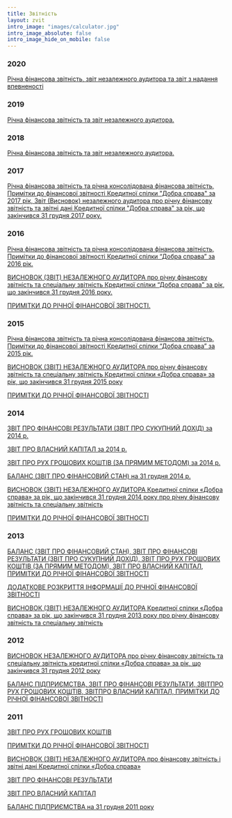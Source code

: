 ```yaml
---
title: Звітність
layout: zvit
intro_image: "images/calculator.jpg"
intro_image_absolute: false
intro_image_hide_on_mobile: false
---
```

### 2020
[Річна фінансова звітність, звіт незалежного аудитора та звіт з надання впевненості](https://drive.google.com/file/d/1WrkCMNa6eCWJWTqJEoMlEdFh29QMRC3F/view?usp=sharing)
### 2019
[Річна фінансова звітність та звіт незалежного аудитора.](https://drive.google.com/file/d/1jf8-ey0O27v-EkkmLpEBxYkvdNCGZJyu/view?usp=sharing)
### 2018
[Річна фінансова звітність та звіт незалежного аудитора.](https://drive.google.com/file/d/1Ak81GmPX5rD7dUeYRMz9XPLFO8jMjsvQ/view)
### 2017
[Річна фінансова звітність та річна консолідована фінансова звітність, Примітки до фінансової звітності Кредитної спілки "Добра справа" за 2017 рік, Звіт (Висновок) незалежного аудитора про річну фінансову звітність та звітні дані Кредитної спілки "Добра справа" за рік, що закінчився 31 грудня 2017 року.](https://drive.google.com/open?id=1HEwOoLmPPQM0BV7DZtg-_BhVy03lyok5)
### 2016
[Річна фінансова звітність та річна консолідована фінансова звітність, Примітки до фінансової звітності Кредитної спілки “Добра справа” за 2016 рік.](https://drive.google.com/open?id=0B-52Mb5zthnqTVVTY2pKR0pjeWc)

[ВИСНОВОК (ЗВІТ) НЕЗАЛЕЖНОГО АУДИТОРА про річну фінансову звітність та спеціальну звітність Кредитної спілки “Добра справа” за рік, що закінчився 31 грудня 2016 року.](https://drive.google.com/open?id=0B-52Mb5zthnqazhMY2JvdG9rRjQ)

[ПРИМІТКИ ДО РІЧНОЇ ФІНАНСОВОЇ ЗВІТНОСТІ.](https://drive.google.com/open?id=0B-52Mb5zthnqMGF4eEVaOWVIUzQ)
### 2015
[Річна фінансова звітність та річна консолідована фінансова звітність, Примітки до фінансової звітності Кредитної спілки “Добра справа” за 2015 рік.](https://drive.google.com/open?id=0B-52Mb5zthnqV09QWFhqVThPRHM)

[ВИСНОВОК (ЗВІТ) НЕЗАЛЕЖНОГО АУДИТОРА про річну фінансову звітність та спеціальну звітність Кредитної спілки «Добра справа» за рік, що закінчився 31 грудня 2015 року](https://drive.google.com/open?id=0B-52Mb5zthnqSF9hd0lmM1BEMEZmWnJ4a0JlM1hRaFp1eWdF)

[ПРИМІТКИ ДО РІЧНОЇ ФІНАНСОВОЇ ЗВІТНОСТІ](https://drive.google.com/open?id=0B-52Mb5zthnqdkJhMWZIR2VpNjA)
### 2014
[ЗВІТ ПРО ФІНАНСОВІ РЕЗУЛЬТАТИ (ЗВІТ ПРО СУКУПНИЙ ДОХІД) за 2014 р.](https://drive.google.com/open?id=0B-52Mb5zthnqWUlkWUFIQXdHdWc&authuser=0)

[ЗВІТ ПРО ВЛАСНИЙ КАПІТАЛ за 2014 р.](https://drive.google.com/open?id=0B-52Mb5zthnqMU9NLVNCand3Ujg&authuser=0)

[ЗВІТ ПРО РУХ ГРОШОВИХ КОШТІВ (ЗА ПРЯМИМ МЕТОДОМ) за 2014 р.](https://drive.google.com/open?id=0B-52Mb5zthnqTF9VSWJaQ2czVTQ&authuser=0)

[БАЛАНС (ЗВІТ ПРО ФІНАНСОВИЙ СТАН) на 31 грудня 2014 р.](https://drive.google.com/open?id=0B-52Mb5zthnqTEY4OThoaTZHa1U&authuser=0)

[ВИСНОВОК (ЗВІТ) НЕЗАЛЕЖНОГО АУДИТОРА Кредитної спілки «Добра справа» за рік, що закінчився 31 грудня 2014 року про річну фінансову звітність та спеціальну звітність](https://drive.google.com/open?id=0B-52Mb5zthnqS29kLXRoNVNyaVU&authuser=0)

[ПРИМІТКИ ДО РІЧНОЇ ФІНАНСОВОЇ ЗВІТНОСТІ](https://drive.google.com/open?id=0B-52Mb5zthnqd3dsUjZseDlSaWs&authuser=0)
### 2013
[БАЛАНС (ЗВІТ ПРО ФІНАНСОВИЙ СТАН), ЗВІТ ПРО ФІНАНСОВІ РЕЗУЛЬТАТИ (ЗВІТ ПРО СУКУПНИЙ ДОХІД), ЗВІТ ПРО РУХ ГРОШОВИХ КОШТІВ (ЗА ПРЯМИМ МЕТОДОМ), ЗВІТ ПРО ВЛАСНИЙ КАПІТАЛ, ПРИМІТКИ ДО РІЧНОЇ ФІНАНСОВОЇ ЗВІТНОСТІ](https://docs.google.com/viewer?a=v&pid=sites&srcid=ZGVmYXVsdGRvbWFpbnxrc2RvYnJhc3ByYXZhfGd4OjNjNTFhNzg2M2IzZWU2NzY)

[ДОДАТКОВЕ РОЗКРИТТЯ ІНФОРМАЦІЇ ДО РІЧНОЇ ФІНАНСОВОЇ ЗВІТНОСТІ](https://docs.google.com/viewer?a=v&pid=sites&srcid=ZGVmYXVsdGRvbWFpbnxrc2RvYnJhc3ByYXZhfGd4OjVlMWNjZjAwZGVjNmMwNzk)

[ВИСНОВОК (ЗВІТ) НЕЗАЛЕЖНОГО АУДИТОРА Кредитної спілки «Добра справа» за рік, що закінчився 31 грудня 2013 року про річну фінансову звітність та спеціальну звітність](https://docs.google.com/viewer?a=v&pid=sites&srcid=ZGVmYXVsdGRvbWFpbnxrc2RvYnJhc3ByYXZhfGd4OjZhMTA1MWRhMTExYTA3ODA)

### 2012
[ВИСНОВОК НЕЗАЛЕЖНОГО АУДИТОРА про річну фінансову звітність та спеціальну звітність кредитної спілки «Добра справа» за рік, що закінчився 31 грудня 2012 року](https://dl.dropboxusercontent.com/u/82547481/Audit_2012.pdf)

[БАЛАНС ПІДПРИЄМСТВА, ЗВІТ ПРО ФІНАНСОВІ РЕЗУЛЬТАТИ, ЗВІТПРО РУХ ГРОШОВИХ КОШТІВ, ЗВІТПРО ВЛАСНИЙ КАПІТАЛ, ПРИМІТКИ ДО РІЧНОЇ ФІНАНСОВОЇ ЗВІТНОСТІ](https://dl.dropboxusercontent.com/u/82547481/zvit_2012.pdf)
### 2011
[ЗВІТ ПРО РУХ ГРОШОВИХ КОШТІВ](https://sites.google.com/site/ksdobrasprava/zvitnist-2011/2011%20(3).pdf)

[ПРИМІТКИ ДО РІЧНОЇ ФІНАНСОВОЇ ЗВІТНОСТІ](https://sites.google.com/site/ksdobrasprava/zvitnist-2011/2011%20(5).pdf)

[ВИСНОВОК (ЗВІТ) НЕЗАЛЕЖНОГО АУДИТОРА про фінансову звітність і звітні дані Кредитної спілки «Добра справа»](https://sites.google.com/site/ksdobrasprava/zvitnist-2011/2011%20(6).pdf)

[ЗВІТ ПРО ФІНАНСОВІ РЕЗУЛЬТАТИ](https://sites.google.com/site/ksdobrasprava/zvitnist-2011/2011%20(2).pdf)

[ЗВІТ ПРО ВЛАСНИЙ КАПІТАЛ](https://sites.google.com/site/ksdobrasprava/zvitnist-2011/2011%20(4).pdf)

[БАЛАНС ПІДПРИЄМСТВА на 31 грудня 2011 року](https://sites.google.com/site/ksdobrasprava/zvitnist-2011/2011%20(1).pdf)